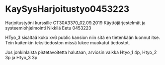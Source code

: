 # KaySysHarjoitustyo0453223

Harjoitustyöni kurssille CT30A3370_02.09.2019 Käyttöjärjestelmät ja systeemiohjelmointi
Nikkilä Eetu 0453223

HTyo_3 sisältää koko xv6 public kansion niin sitä en tietenkään luonnut itse. Tein kuitenkin teksitiedoston missä lukee muokatut tiedostot.

Jos jonkinlaista pistetavoitetta halutaan, arviosin vaikka Htyo_1 4p, Htyo_2 3p ja Htyo_3 3p
